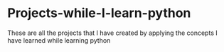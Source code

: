 # Projects-while-I-learn-python
These are all the projects that I have created by applying the concepts I have learned while learning python 
